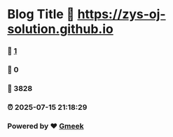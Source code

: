 # Blog Title :link: https://zys-oj-solution.github.io 
### :page_facing_up: [1](https://zys-oj-solution.github.io/tag.html) 
### :speech_balloon: 0 
### :hibiscus: 3828 
### :alarm_clock: 2025-07-15 21:18:29 
### Powered by :heart: [Gmeek](https://github.com/Meekdai/Gmeek)
